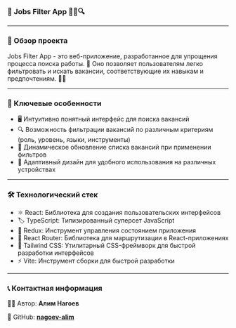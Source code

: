 ### 🔢 Jobs Filter App 🧑‍💼🔍

---

### 📝 Обзор проекта

Jobs Filter App - это веб-приложение, разработанное для упрощения процесса поиска работы. 🚀 Оно позволяет пользователям легко фильтровать и искать вакансии, соответствующие их навыкам и предпочтениям. 💼✨

---

### 🌟 Ключевые особенности

- 🖥️ Интуитивно понятный интерфейс для поиска вакансий
- 🔍 Возможность фильтрации вакансий по различным критериям (роль, уровень, языки, инструменты)
- 🔄 Динамическое обновление списка вакансий при применении фильтров
- 📱 Адаптивный дизайн для удобного использования на различных устройствах

---

### 🛠️ Технологический стек

- ⚛️ React: Библиотека для создания пользовательских интерфейсов
- 🏷️ TypeScript: Типизированный суперсет JavaScript
- 🔄 Redux: Инструмент управления состоянием приложения
- 🧭 React Router: Библиотека для маршрутизации в React-приложениях
- 🎨 Tailwind CSS: Утилитарный CSS-фреймворк для быстрой разработки интерфейсов
- ⚡ Vite: Инструмент сборки для быстрой разработки

---

### 📞 Контактная информация

👨‍💻 Автор: **Алим Нагоев**

🐙 GitHub: **[nagoev-alim](https://github.com/nagoev-alim)**
